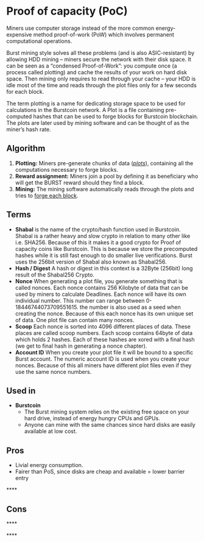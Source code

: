 # Proof of capacity \(PoC\)

Miners use computer storage instead of the more common energy-expensive method proof-of-work \(PoW\) which involves permanent computational operations. 

Burst mining style solves all these problems \(and is also ASIC-resistant\) by allowing HDD mining – miners secure the network with their disk space. It can be seen as a “condensed Proof-of-Work”: you compute once \(a process called plotting\) and cache the results of your work on hard disk space. Then mining only requires to read through your cache – your HDD is idle most of the time and reads through the plot files only for a few seconds for each block.

The term plotting is a name for dedicating storage space to be used for calculations in the Burstcoin network. A Plot is a file containing pre-computed hashes that can be used to forge blocks for Burstcoin blockchain. The plots are later used by mining software and can be thought of as the miner’s hash rate.

## Algorithm

1. **Plotting:** Miners pre-generate chunks of data \([_plots_](https://burstwiki.org/wiki/Technical_information_to_create_plot_files)\), containing all the computations necessary to forge blocks.
2. **Reward assignment:** Miners join a pool by defining it as beneficiary who will get the BURST reward should they find a block.
3. **Mining:** The mining software automatically reads through the plots and tries to [forge each block](https://burstwiki.org/wiki/Technical_information_about_mining_and_block_forging).

## Terms

* **Shabal** is the name of the crypto/hash function used in Burstcoin. Shabal is a rather heavy and slow crypto in relation to many other like i.e. SHA256. Because of this it makes it a good crypto for Proof of capacity coins like Burstcoin. This is because we store the precomputed hashes while it is still fast enough to do smaller live verifications. Burst uses the 256bit version of Shabal also known as Shabal256.
* **Hash / Digest** A hash or digest in this context is a 32Byte \(256bit\) long result of the Shabal256 Crypto.
* **Nonce** When generating a plot file, you generate something that is called nonces. Each nonce contains 256 Kilobyte of data that can be used by miners to calculate Deadlines. Each nonce will have its own individual number. This number can range between 0-18446744073709551615. the number is also used as a seed when creating the nonce. Because of this each nonce has its own unique set of data. One plot file can contain many nonces.
* **Scoop** Each nonce is sorted into 4096 different places of data. These places are called scoop numbers. Each scoop contains 64byte of data which holds 2 hashes. Each of these hashes are xored with a final hash \(we get to final hash in generating a nonce chapter\).
* **Account ID** When you create your plot file it will be bound to a specific Burst account. The numeric account ID is used when you create your nonces. Because of this all miners have different plot files even if they use the same nonce numbers.

## Used in

* **Burstcoin**
  * The Burst mining system relies on the existing free space on your hard drive, instead of energy hungry CPUs and GPUs. 
  * Anyone can mine with the same chances since hard disks are easily available at low cost.

## **Pros**

* Livial energy consumption.
* Fairer than PoS, since disks are cheap and available = lower barrier entry

\*\*\*\*

## **Cons**

\*\*\*\*

\*\*\*\*

